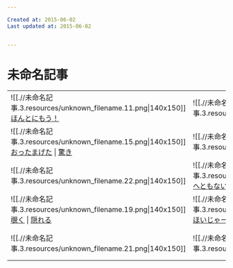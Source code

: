 ```yaml
---

Created at: 2015-06-02
Last updated at: 2015-06-02


---
```


# 未命名記事


|     |     |     |     |     |
| --- | --- | --- | --- | --- |
| ![[.//未命名記事.3.resources/unknown_filename.11.png\\|140x150]]<br>[ほんとにもう！](http://www.line-tatsujin.com/list_t/%E3%81%BB%E3%82%93%E3%81%A8%E3%81%AB%E3%82%82%E3%81%86%EF%BC%81/popular_1.html) | ![[.//未命名記事.3.resources/unknown_filename.18.png\\|140x150]] | ![[.//未命名記事.3.resources/unknown_filename.17.png\\|140x150]]<br>[んだんだ](http://www.line-tatsujin.com/list_t/%E3%82%93%E3%81%A0%E3%82%93%E3%81%A0/popular_1.html) | ![[.//未命名記事.3.resources/unknown_filename.23.png\\|140x150]]<br>[てぇへんだ](http://www.line-tatsujin.com/list_t/%E3%81%A6%E3%81%87%E3%81%B8%E3%82%93%E3%81%A0/popular_1.html) | ![[.//未命名記事.3.resources/unknown_filename.2.png\\|140x150]]<br>[ハテナ?](http://www.line-tatsujin.com/list_t/%E3%83%8F%E3%83%86%E3%83%8A%3F/popular_1.html) |
| ![[.//未命名記事.3.resources/unknown_filename.15.png\\|140x150]]<br>[おったまげた](http://www.line-tatsujin.com/list_t/%E3%81%8A%E3%81%A3%E3%81%9F%E3%81%BE%E3%81%92%E3%81%9F/popular_1.html) \| [驚き](http://www.line-tatsujin.com/list_t/%E9%A9%9A%E3%81%8D/popular_1.html) | ![[.//未命名記事.3.resources/unknown_filename.14.png\\|140x150]] | ![[.//未命名記事.3.resources/unknown_filename.9.png\\|140x150]]<br>[ほげほげ](http://www.line-tatsujin.com/list_t/%E3%81%BB%E3%81%92%E3%81%BB%E3%81%92/popular_1.html) | ![[.//未命名記事.3.resources/unknown_filename.16.png\\|140x150]] | ![[.//未命名記事.3.resources/unknown_filename.13.png\\|140x150]]<br>[いいらー](http://www.line-tatsujin.com/list_t/%E3%81%84%E3%81%84%E3%82%89%E3%83%BC/popular_1.html) |
| ![[.//未命名記事.3.resources/unknown_filename.22.png\\|140x150]] | ![[.//未命名記事.3.resources/unknown_filename.20.png\\|140x150]]<br>[へともない](http://www.line-tatsujin.com/list_t/%E3%81%B8%E3%81%A8%E3%82%82%E3%81%AA%E3%81%84/popular_1.html) | ![[.//未命名記事.3.resources/unknown_filename.6.png\\|140x150]]<br>[なんでやねん](http://www.line-tatsujin.com/list_t/%E3%81%AA%E3%82%93%E3%81%A7%E3%82%84%E3%81%AD%E3%82%93/popular_1.html) | ![[.//未命名記事.3.resources/unknown_filename.12.png\\|140x150]]<br>[おおきに](http://www.line-tatsujin.com/list_t/%E3%81%8A%E3%81%8A%E3%81%8D%E3%81%AB/popular_1.html) | ![[.//未命名記事.3.resources/unknown_filename.7.png\\|140x150]]<br>[おはよーさん](http://www.line-tatsujin.com/list_t/%E3%81%8A%E3%81%AF%E3%82%88%E3%83%BC%E3%81%95%E3%82%93/popular_1.html) |
| ![[.//未命名記事.3.resources/unknown_filename.19.png\\|140x150]]<br>[覗く](http://www.line-tatsujin.com/list_t/%E8%A6%97%E3%81%8F/popular_1.html) \| [隠れる](http://www.line-tatsujin.com/list_t/%E9%9A%A0%E3%82%8C%E3%82%8B/popular_1.html) | ![[.//未命名記事.3.resources/unknown_filename.8.png\\|140x150]]<br>[ほいじゃー](http://www.line-tatsujin.com/list_t/%E3%81%BB%E3%81%84%E3%81%98%E3%82%83%E3%83%BC/popular_1.html) \| [さようなら](http://www.line-tatsujin.com/list_t/%E3%81%95%E3%82%88%E3%81%86%E3%81%AA%E3%82%89/popular_1.html) | ![[.//未命名記事.3.resources/unknown_filename.1.png\\|140x150]] | ![[.//未命名記事.3.resources/unknown_filename.4.png\\|140x150]] | ![[.//未命名記事.3.resources/unknown_filename.10.png\\|140x150]]<br>[なんしようと？](http://www.line-tatsujin.com/list_t/%E3%81%AA%E3%82%93%E3%81%97%E3%82%88%E3%81%86%E3%81%A8%EF%BC%9F/popular_1.html) |
| ![[.//未命名記事.3.resources/unknown_filename.21.png\\|140x150]] | ![[.//未命名記事.3.resources/unknown_filename.png\\|140x150]] | ![[.//未命名記事.3.resources/unknown_filename.5.png\\|140x150]]<br>[Love](http://www.line-tatsujin.com/list_t/Love/popular_1.html) \| [めっちゃ好きばい](http://www.line-tatsujin.com/list_t/%E3%82%81%E3%81%A3%E3%81%A1%E3%82%83%E5%A5%BD%E3%81%8D%E3%81%B0%E3%81%84/popular_1.html) | ![[.//未命名記事.3.resources/unknown_filename.3.png\\|140x150]]<br>[なんくるないさー](http://www.line-tatsujin.com/list_t/%E3%81%AA%E3%82%93%E3%81%8F%E3%82%8B%E3%81%AA%E3%81%84%E3%81%95%E3%83%BC/popular_1.html) |

